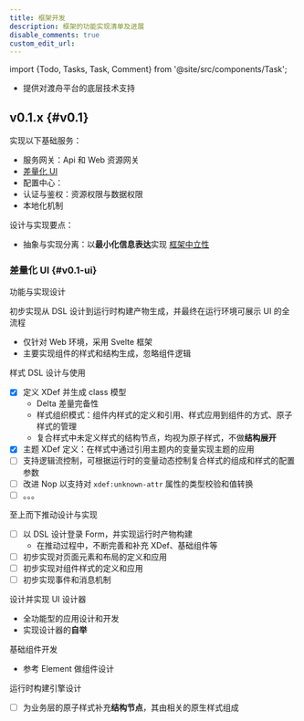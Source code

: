 ```yaml
---
title: 框架开发
description: 框架的功能实现清单及进展
disable_comments: true
custom_edit_url:
---
```


import {Todo, Tasks, Task, Comment} from '@site/src/components/Task';

- 提供对渡舟平台的底层技术支持

## v0.1.x {#v0.1}

<Todo id="v0.1">

实现以下基础服务：

- 服务网关：Api 和 Web 资源网关
- [差量化 UI](#v0.1-ui)
- 配置中心：
- 认证与鉴权：资源权限与数据权限
- 本地化机制

设计与实现要点：

- 抽象与实现分离：以**最小化信息表达**实现
  [框架中立性](/blog/the-framework-agnostic-in-reversible-computation)

### 差量化 UI {#v0.1-ui}

<Tasks id="v0.1-ui">

<Task status="doing" startDate="2025-02-07" endDate="">

功能与实现设计

<Comment></Comment>

</Task>

<Task status="doing" startDate="2025-02-07" endDate="">

初步实现从 DSL 设计到运行时构建产物生成，并最终在运行环境可展示 UI 的全流程

<Comment>

- 仅针对 Web 环境，采用 Svelte 框架
- 主要实现组件的样式和结构生成，忽略组件逻辑

</Comment>

</Task>

<Task status="doing" startDate="2025-03-04" endDate="">

样式 DSL 设计与使用

<Comment>

- [x] 定义 XDef 并生成 class 模型
  - Delta 差量完备性
  - 样式组织模式：组件内样式的定义和引用、样式应用到组件的方式、原子样式的管理
  - 复合样式中未定义样式的结构节点，均视为原子样式，不做**结构展开**
- [x] 主题 XDef 定义：在样式中通过引用主题内的变量实现主题的应用
- [ ] 支持逻辑流控制，可根据运行时的变量动态控制复合样式的组成和样式的配置参数
- [ ] 改进 Nop 以支持对 `xdef:unknown-attr` 属性的类型校验和值转换
- [ ] 。。。

</Comment>

</Task>

<Task status="doing" startDate="2025-04-03" endDate="">

至上而下推动设计与实现

<Comment>

- [ ] 以 DSL 设计登录 Form，并实现运行时产物构建
  - 在推动过程中，不断完善和补充 XDef、基础组件等
- [ ] 初步实现对页面元素和布局的定义和应用
- [ ] 初步实现对组件样式的定义和应用
- [ ] 初步实现事件和消息机制

</Comment>

</Task>

<Task status="pending" startDate="" endDate="">

设计并实现 UI 设计器

<Comment>

- 全功能型的应用设计和开发
- 实现设计器的**自举**

</Comment>

</Task>

<Task status="pending" startDate="" endDate="">

基础组件开发

<Comment>

- 参考 Element 做组件设计

</Comment>

</Task>

<Task status="pending" startDate="" endDate="">

运行时构建引擎设计

<Comment>

- [ ] 为业务层的原子样式补充**结构节点**，其由相关的原生样式组成

</Comment>

</Task>

</Tasks>

<!--
### 服务端 {#v0.1-server}

<Tasks id="v0.1-server">

<Task status="done" startDate="2024-02-03" endDate="2024-02-17">

设计前端站点 `Site` 的 XDef，并实现根据请求 URL
路径匹配不同站点并返回其入口 HTML 页面的能力

<Comment></Comment>

</Task>

<Task status="done" startDate="2024-02-18" endDate="2024-02-23">

提供 GraphQL 接口，解析并获取指定资源页面的结构

<Comment>

- 直接利用 Nop XView 模型（可按需改造）
- 针对 AMIS 的 JSON 结构转换

</Comment>

</Task>

<Task status="done" startDate="2024-04-05" endDate="2024-04-20">

应用的工程代码生成模板

<Comment>

- [x] 支持根据调整后的 Excel 数据生成应用及其各类服务的代码
- [ ] ~~可根据是否为开发环境确定是否要将 `*.xbiz` 和 `app.orm.xml` 中的脚本展开到 Java 代码中~~：
  Xpl 与 Java 代码存在差异，暂时不做实现

</Comment>

</Task>

<Task status="done" startDate="2024-05-08" endDate="2024-06-30">

采用 [Undertow](https://undertow.io/) 作为默认的 Web 容器

<Comment>

- 打包体积需尽可能小，依赖需尽可能少，性能要尽可能高，启动要尽可能快，适配要尽可能简单
- 实现 [nop-undertow](https://gitee.com/canonical-entropy/nop-extensions/tree/master/nop-undertow)
  并以此作为默认的 Web 服务启动器

</Comment>

</Task>

<Task status="pending" startDate="" endDate="">

设计 Delta 版本分层机制，实现从底层到目标层可逐层叠加并最终生成目标版本的完整
DSL 的能力

<Comment>

- 每个 Delta 层的标识为该层所有 DSL 的结构 Hash 值
- 根据当前的语言（`Context#locale`）自动选择并解析指定 DSL
  的对应语言的派生 DSL 文件
- 在支持原生的 Nop Vfs 之外，优先支持数据库方式的存取，并辅助支持文件系统
  - 通过数据库来规避分布式文件系统的部署复杂、数据易损坏和性能低下等问题

</Comment>

</Task>

<Task status="pending" startDate="" endDate="">

根据用户权限对站点、资源、操作和接口做访问控制

<Comment>

- 在前端无不可访问的页面元素
- 在后端禁止绕行访问，无权限的返回
  [403](https://developer.mozilla.org/en-US/docs/Web/HTTP/Status/403)
- 匿名用户也需显式配置权限，否则，按无权限处理

</Comment>

</Task>

<Task status="pending" startDate="" endDate="">

用户认证和鉴权

<Comment>

- 分为控制层和实现层，前者以过滤器形式控制请求，
  后者为系统提供用户鉴权数据

</Comment>

</Task>

<Task status="pending" startDate="" endDate="">

Maven POM 与 XDsl 的双向转换

<Comment>

- 将 POM 的父子结构转换为带唯一标识的属性形式
- 用于管理应用的 Maven 配置

</Comment>

</Task>

<Task status="pending" startDate="" endDate="">

设计并实现分步执行模型

<Comment>

- 直接利用 Nop Task？
- [ ] 包含当前步骤标识、下一步步骤标识、当前步骤执行结果和执行状态
  - 执行状态包括执行的中断位置等信息，方便从中断处恢复，但具体信息由业务侧决定

</Comment>

</Task>

<Task status="pending" startDate="" endDate="">

设计并实现任务进度模型，以获取前台或后台任务的执行进度信息

<Comment>

- 直接利用 Nop Task？
- [ ] 后台任务需提供任务标识，以确保页面刷新等中断了进度显示的情况下，
  能够根据任务标识在全局位置继续显示任务的进度信息
- [ ] 前台任务可转后台？
- [ ] 任务可中断或提前结束

</Comment>

</Task>

<Task status="pending" startDate="" endDate="">

微服务架构支持

<Comment>

- [ ] 服务后端注册
- [ ] 网关路由

</Comment>

</Task>

</Tasks>

### Web 客户端 {#v0.1-client-web}

<Tasks id="v0.1-client-web">

<Task status="done" startDate="2024-02-03" endDate="2024-02-17">

实现基于 AMIS 页面渲染引擎的**页面渲染器**（`renderer`）框架，支持根据
`Site` 模型做页面布局

<Comment></Comment>

</Task>

<Task status="done" startDate="2024-02-21" endDate="2024-02-22">

支持对 `@query:` 前缀 URL 的请求和响应处理

<Comment>

调用 `/graphql` 对应端点的查询服务

</Comment>

</Task>

<Task status="done" startDate="2024-05-04" endDate="2024-05-04">

引入 [GraphiQL](https://www.npmjs.com/package/graphiql)
组件，用于在线调试 `/graphql` 端点

<Comment>

- [x] 端点地址可配置

</Comment>

</Task>

<Task status="hold" startDate="2024-03-09" endDate="">

开发 DSL 编辑组件，用于设计、编辑、显示 DSL

<Comment>

- 编辑器仅识别和处理通用的模型结构，如，`线`、`节点`等
- 基于 [React Flow](https://reactflow.dev/learn) 实现
  DSL 图形绘制和编辑

</Comment>

</Task>

</Tasks>

### DSL 设计器 {#v0.1-dsl-designer}

<Tasks id="v0.1-dsl-designer" status="hold">

<Task status="pending" startDate="" endDate="">

扫描并识别在 classpath 和 schema 存储目录中的 XDsl 和 XDef，
根据其结构和依赖关系，并转换为 DSL 设计器可识别的元素（线、节点等）结构

<Comment>

- 即，编写 DSL 读取接口

</Comment>

</Task>

<Task status="pending" startDate="" endDate="">

将 DSL 设计器的元素结构转换为对应 XDsl 或 XDef 定义，
并按照 Delta 分层方式存放定义文件

<Comment>

- 即，编写 DSL 保存接口

</Comment>

</Task>

</Tasks>
-->

</Todo>
